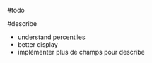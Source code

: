 #todo

#describe
- understand percentiles
- better display
- implémenter plus de champs pour describe
